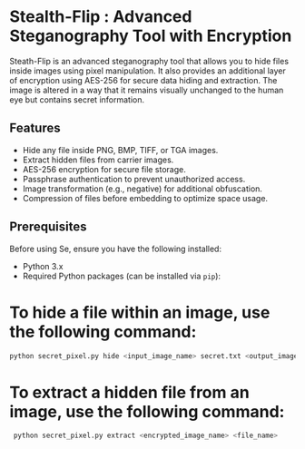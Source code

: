 # Stealth-Flip : Advanced Steganography Tool with Encryption
Steath-Flip is an advanced steganography tool that allows you to hide files inside images using pixel manipulation. It also provides an additional layer of encryption using AES-256 for secure data hiding and extraction. The image is altered in a way that it remains visually unchanged to the human eye but contains secret information.

## Features
- Hide any file inside PNG, BMP, TIFF, or TGA images.
- Extract hidden files from carrier images.
- AES-256 encryption for secure file storage.
- Passphrase authentication to prevent unauthorized access.
- Image transformation (e.g., negative) for additional obfuscation.
- Compression of files before embedding to optimize space usage.
  
## Prerequisites

Before using Se, ensure you have the following installed:
- Python 3.x
- Required Python packages (can be installed via `pip`):


# To hide a file within an image, use the following command:
```bash
python secret_pixel.py hide <input_image_name> secret.txt <output_image_name>
```

# To extract a hidden file from an image, use the following command:
```bash
 python secret_pixel.py extract <encrypted_image_name> <file_name>
```
